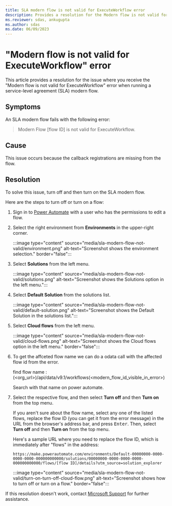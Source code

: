 ```yaml
---
title: SLA modern flow is not valid for ExecuteWorkflow error
description: Provides a resolution for the Modern flow is not valid for ExecuteWorkflow error.
ms.reviewer: sdas, ankugupta
ms.author: sdas
ms.date: 06/09/2023
---
```

# "Modern flow is not valid for ExecuteWorkflow" error

This article provides a resolution for the issue where you receive the "Modern flow is not valid for ExecuteWorkflow" error when running a service-level agreement (SLA) modern flow.

## Symptoms

An SLA modern flow fails with the following error:

> Modern Flow [flow ID] is not valid for ExecuteWorkflow.

## Cause

This issue occurs because the callback registrations are missing from the flow.

## Resolution

To solve this issue, turn off and then turn on the SLA modern flow.

Here are the steps to turn off or turn on a flow:

1. Sign in to [Power Automate](https://make.powerautomate.com/) with a user who has the permissions to edit a flow.

2. Select the right environment from **Environments** in the upper-right corner.

    :::image type="content" source="media/sla-modern-flow-not-valid/environment.png" alt-text="Screenshot shows the environment selection." border="false":::

3. Select **Solutions** from the left menu.

    :::image type="content" source="media/sla-modern-flow-not-valid/solutions.png" alt-text="Screenshot shows the Solutions option in the left menu.":::

4. Select **Default Solution** from the solutions list.

    :::image type="content" source="media/sla-modern-flow-not-valid/default-solution.png" alt-text="Screenshot shows the Default Solution in the solutions list.":::

5. Select **Cloud flows** from the left menu.

    :::image type="content" source="media/sla-modern-flow-not-valid/cloud-flows.png" alt-text="Screenshot shows the Cloud flows option in the left menu." border="false":::

6. To get the affceted flow name we can do a odata call with the affected flow id from the error.
   
   find flow name : (<org_url>)/api/data/v9.1/workflows(<modern_flow_id_visible_in_error>)
 
   Search with that name on power automate.

7. Select the respective flow, and then select **Turn off** and then **Turn on** from the top menu.

    If you aren't sure about the flow name, select any one of the listed flows, replace the flow ID (you can get it from the error message) in the URL from the browser's address bar, and press <kbd>Enter</kbd>. Then, select **Turn off** and then **Turn on** from the top menu.

    Here's a sample URL where you need to replace the flow ID, which is immediately after "flows" in the address:

    `https://make.powerautomate.com/environments/Default-00000000-0000-0000-0000-000000000000/solutions/00000000-0000-0000-0000-000000000000/flows/[flow ID]/details?utm_source=solution_explorer`

    :::image type="content" source="media/sla-modern-flow-not-valid/turn-on-turn-off-cloud-flow.png" alt-text="Screenshot shows how to turn off or turn on a flow." border="false":::

If this resolution doesn't work, contact [Microsoft Support](https://dynamics.microsoft.com/support/) for further assistance.
